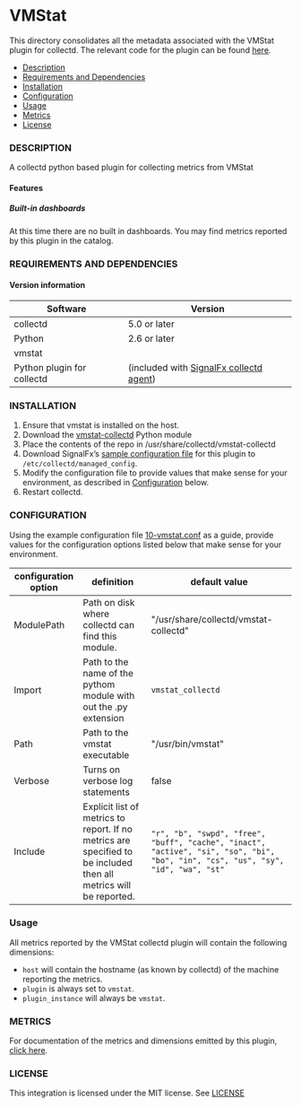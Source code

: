 # VMStat

This directory consolidates all the metadata associated with the VMStat plugin for collectd.  The relevant code for the plugin can be found [here](https://github.com/signalfx/vmstat-collectd).

- [Description](#description)
- [Requirements and Dependencies](#requirements-and-dependencies)
- [Installation](#installation)
- [Configuration](#configuration)
- [Usage](#usage)
- [Metrics](#metrics)
- [License](#license)

### DESCRIPTION
A collectd python based plugin for collecting metrics from VMStat

#### Features
##### Built-in dashboards
At this time there are no built in dashboards.  You may find metrics reported by this plugin in the catalog.

### REQUIREMENTS AND DEPENDENCIES

#### Version information

| Software | Version      |
|----------|--------------|
| collectd | 5.0 or later |
| Python   | 2.6 or later |
| vmstat  |   |
| Python plugin for collectd | (included with [SignalFx collectd agent](https://github.com/signalfx/integrations/tree/master/collectd)[](sfx_link:sfxcollectd)) |

### INSTALLATION
1.  Ensure that vmstat is installed on the host.
2.  Download the [vmstat-collectd](https://github.com/signalfx/vmstat-collectd) Python module
3.  Place the contents of the repo in /usr/share/collectd/vmstat-collectd
4.  Download SignalFx’s [sample configuration file](./10-vmstat.conf) for this plugin to `/etc/collectd/managed_config`.
5.  Modify the configuration file to provide values that make sense for your environment, as described in [Configuration](#configuration) below.
6.  Restart collectd.

### CONFIGURATION
Using the example configuration file [10-vmstat.conf](https://github.com/signalfx/integrations/tree/master/collectd-vmstat/10-vmstat.conf) as a guide, provide values for the configuration options listed below that make sense for your environment.

| configuration option | definition | default value |
| ---------------------|------------|---------------|
| ModulePath | Path on disk where collectd can find this module. | "/usr/share/collectd/vmstat-collectd" |
| Import | Path to the name of the pythom module with out the .py extension | `vmstat_collectd` |
| Path | Path to the vmstat executable | "/usr/bin/vmstat" |
| Verbose | Turns on verbose log statements | false |
| Include | Explicit list of metrics to report.  If no metrics are specified to be included then all metrics will be reported. | `"r", "b", "swpd", "free", "buff", "cache", "inact", "active", "si", "so", "bi", "bo", "in", "cs", "us", "sy", "id", "wa", "st"`|

### Usage
All metrics reported by the VMStat collectd plugin will contain the following dimensions:
* `host` will contain the hostname (as known by collectd) of the machine reporting the metrics.
* `plugin` is always set to `vmstat`.
* `plugin_instance` will always be `vmstat`.

### METRICS

For documentation of the metrics and dimensions emitted by this plugin, [click here](./docs).

### LICENSE

This integration is licensed under the MIT license.  See [LICENSE](./LICENSE)

